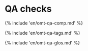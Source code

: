 # QA checks

<!-- section: qa comp -->
{% include 'en/omt-qa-comp.md' %}

<!-- section: qa tags -->
{% include 'en/omt-qa-tags.md' %}

<!-- section: qa glossary adherence -->
{% include 'en/omt-qa-glos.md' %}

